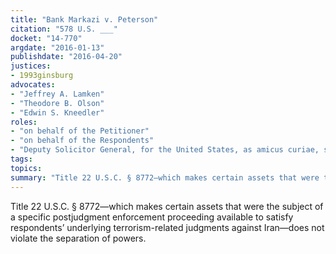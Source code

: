 ```yaml
---
title: "Bank Markazi v. Peterson"
citation: "578 U.S. ___"
docket: "14-770"
argdate: "2016-01-13"
publishdate: "2016-04-20"
justices:
- 1993ginsburg
advocates:
- "Jeffrey A. Lamken"
- "Theodore B. Olson"
- "Edwin S. Kneedler"
roles:
- "on behalf of the Petitioner"
- "on behalf of the Respondents"
- "Deputy Solicitor General, for the United States, as amicus curiae, supporting the Respondents"
tags:
topics:
summary: "Title 22 U.S.C. § 8772—which makes certain assets that were the subject of a specific postjudgment enforcement proceeding available to satisfy respondents’ underlying terrorism-related judgments against Iran—does not violate the separation of powers."
---
```

Title 22 U.S.C. § 8772—which makes certain assets that were the subject of a specific postjudgment enforcement proceeding available to satisfy respondents’ underlying terrorism-related judgments against Iran—does not violate the separation of powers.

